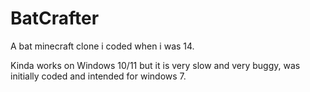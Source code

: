 # BatCrafter
A bat minecraft clone i coded when i was 14.

Kinda works on Windows 10/11 but it is very slow and very buggy, was initially coded and intended for windows 7.
